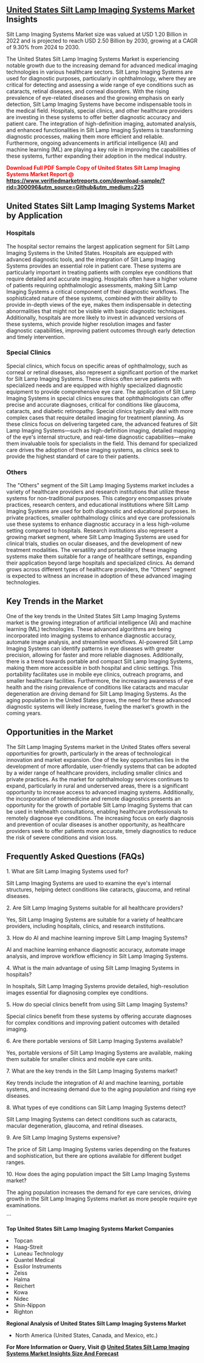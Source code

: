 <h2><a href="https://www.verifiedmarketreports.com/download-sample/?rid=300096&amp;utm_source=Github&amp;utm_medium=225" target="_blank">United States Silt Lamp Imaging Systems Market</a> Insights</h2><p>Silt Lamp Imaging Systems Market size was valued at USD 1.20 Billion in 2022 and is projected to reach USD 2.50 Billion by 2030, growing at a CAGR of 9.30% from 2024 to 2030.</p><p> <p>The United States Silt Lamp Imaging Systems Market is experiencing notable growth due to the increasing demand for advanced medical imaging technologies in various healthcare sectors. Silt Lamp Imaging Systems are used for diagnostic purposes, particularly in ophthalmology, where they are critical for detecting and assessing a wide range of eye conditions such as cataracts, retinal diseases, and corneal disorders. With the rising prevalence of eye-related diseases and the growing emphasis on early detection, Silt Lamp Imaging Systems have become indispensable tools in the medical field. Hospitals, special clinics, and other healthcare providers are investing in these systems to offer better diagnostic accuracy and patient care. The integration of high-definition imaging, automated analysis, and enhanced functionalities in Silt Lamp Imaging Systems is transforming diagnostic processes, making them more efficient and reliable. Furthermore, ongoing advancements in artificial intelligence (AI) and machine learning (ML) are playing a key role in improving the capabilities of these systems, further expanding their adoption in the medical industry. <strong><p><span class=""><span style="color: #ff0000;"><strong>Download Full PDF Sample Copy of United States Silt Lamp Imaging Systems Market Report</strong> @ </span><a href="https://www.verifiedmarketreports.com/download-sample/?rid=300096&amp;utm_source=Github&amp;utm_medium=225" target="_blank">https://www.verifiedmarketreports.com/download-sample/?rid=300096&amp;utm_source=Github&amp;utm_medium=225</a></span></p></strong></p> <h2>United States Silt Lamp Imaging Systems Market by Application</h2> <h3>Hospitals</h3> <p>The hospital sector remains the largest application segment for Silt Lamp Imaging Systems in the United States. Hospitals are equipped with advanced diagnostic tools, and the integration of Silt Lamp Imaging Systems provides an essential role in patient care. These systems are particularly important in treating patients with complex eye conditions that require detailed and accurate imaging. Hospitals often have a higher volume of patients requiring ophthalmologic assessments, making Silt Lamp Imaging Systems a critical component of their diagnostic workflows. The sophisticated nature of these systems, combined with their ability to provide in-depth views of the eye, makes them indispensable in detecting abnormalities that might not be visible with basic diagnostic techniques. Additionally, hospitals are more likely to invest in advanced versions of these systems, which provide higher resolution images and faster diagnostic capabilities, improving patient outcomes through early detection and timely intervention. <h3>Special Clinics</h3> <p>Special clinics, which focus on specific areas of ophthalmology, such as corneal or retinal diseases, also represent a significant portion of the market for Silt Lamp Imaging Systems. These clinics often serve patients with specialized needs and are equipped with highly specialized diagnostic equipment to provide comprehensive eye care. The application of Silt Lamp Imaging Systems in special clinics ensures that ophthalmologists can offer precise and accurate diagnoses, critical for conditions like glaucoma, cataracts, and diabetic retinopathy. Special clinics typically deal with more complex cases that require detailed imaging for treatment planning. As these clinics focus on delivering targeted care, the advanced features of Silt Lamp Imaging Systems—such as high-definition imaging, detailed mapping of the eye's internal structure, and real-time diagnostic capabilities—make them invaluable tools for specialists in the field. This demand for specialized care drives the adoption of these imaging systems, as clinics seek to provide the highest standard of care to their patients. <h3>Others</h3> <p>The "Others" segment of the Silt Lamp Imaging Systems market includes a variety of healthcare providers and research institutions that utilize these systems for non-traditional purposes. This category encompasses private practices, research centers, and educational institutions where Silt Lamp Imaging Systems are used for both diagnostic and educational purposes. In private practices, smaller ophthalmology clinics and eye care professionals use these systems to enhance diagnostic accuracy in a less high-volume setting compared to hospitals. Research institutions also represent a growing market segment, where Silt Lamp Imaging Systems are used for clinical trials, studies on ocular diseases, and the development of new treatment modalities. The versatility and portability of these imaging systems make them suitable for a range of healthcare settings, expanding their application beyond large hospitals and specialized clinics. As demand grows across different types of healthcare providers, the "Others" segment is expected to witness an increase in adoption of these advanced imaging technologies. <h2>Key Trends in the Market</h2> <p>One of the key trends in the United States Silt Lamp Imaging Systems market is the growing integration of artificial intelligence (AI) and machine learning (ML) technologies. These advanced algorithms are being incorporated into imaging systems to enhance diagnostic accuracy, automate image analysis, and streamline workflows. AI-powered Silt Lamp Imaging Systems can identify patterns in eye diseases with greater precision, allowing for faster and more reliable diagnoses. Additionally, there is a trend towards portable and compact Silt Lamp Imaging Systems, making them more accessible in both hospital and clinic settings. This portability facilitates use in mobile eye clinics, outreach programs, and smaller healthcare facilities. Furthermore, the increasing awareness of eye health and the rising prevalence of conditions like cataracts and macular degeneration are driving demand for Silt Lamp Imaging Systems. As the aging population in the United States grows, the need for these advanced diagnostic systems will likely increase, fueling the market's growth in the coming years. <h2>Opportunities in the Market</h2> <p>The Silt Lamp Imaging Systems market in the United States offers several opportunities for growth, particularly in the areas of technological innovation and market expansion. One of the key opportunities lies in the development of more affordable, user-friendly systems that can be adopted by a wider range of healthcare providers, including smaller clinics and private practices. As the market for ophthalmology services continues to expand, particularly in rural and underserved areas, there is a significant opportunity to increase access to advanced imaging systems. Additionally, the incorporation of telemedicine and remote diagnostics presents an opportunity for the growth of portable Silt Lamp Imaging Systems that can be used in telehealth consultations, enabling healthcare professionals to remotely diagnose eye conditions. The increasing focus on early diagnosis and prevention of ocular diseases is another opportunity, as healthcare providers seek to offer patients more accurate, timely diagnostics to reduce the risk of severe conditions and vision loss. <h2>Frequently Asked Questions (FAQs)</h2> <p>1. What are Silt Lamp Imaging Systems used for?</p> <p>Silt Lamp Imaging Systems are used to examine the eye's internal structures, helping detect conditions like cataracts, glaucoma, and retinal diseases.</p> <p>2. Are Silt Lamp Imaging Systems suitable for all healthcare providers?</p> <p>Yes, Silt Lamp Imaging Systems are suitable for a variety of healthcare providers, including hospitals, clinics, and research institutions.</p> <p>3. How do AI and machine learning improve Silt Lamp Imaging Systems?</p> <p>AI and machine learning enhance diagnostic accuracy, automate image analysis, and improve workflow efficiency in Silt Lamp Imaging Systems.</p> <p>4. What is the main advantage of using Silt Lamp Imaging Systems in hospitals?</p> <p>In hospitals, Silt Lamp Imaging Systems provide detailed, high-resolution images essential for diagnosing complex eye conditions.</p> <p>5. How do special clinics benefit from using Silt Lamp Imaging Systems?</p> <p>Special clinics benefit from these systems by offering accurate diagnoses for complex conditions and improving patient outcomes with detailed imaging.</p> <p>6. Are there portable versions of Silt Lamp Imaging Systems available?</p> <p>Yes, portable versions of Silt Lamp Imaging Systems are available, making them suitable for smaller clinics and mobile eye care units.</p> <p>7. What are the key trends in the Silt Lamp Imaging Systems market?</p> <p>Key trends include the integration of AI and machine learning, portable systems, and increasing demand due to the aging population and rising eye diseases.</p> <p>8. What types of eye conditions can Silt Lamp Imaging Systems detect?</p> <p>Silt Lamp Imaging Systems can detect conditions such as cataracts, macular degeneration, glaucoma, and retinal diseases.</p> <p>9. Are Silt Lamp Imaging Systems expensive?</p> <p>The price of Silt Lamp Imaging Systems varies depending on the features and sophistication, but there are options available for different budget ranges.</p> <p>10. How does the aging population impact the Silt Lamp Imaging Systems market?</p> <p>The aging population increases the demand for eye care services, driving growth in the Silt Lamp Imaging Systems market as more people require eye examinations.</p> ```</p><p><strong>Top United States Silt Lamp Imaging Systems Market Companies</strong></p><div data-test-id=""><p><li>Topcan</li><li> Haag-Streit</li><li> Luneau Technology</li><li> Quantel Medical</li><li> Essilor Instruments</li><li> Zeiss</li><li> Halma</li><li> Reichert</li><li> Kowa</li><li> Nidec</li><li> Shin-Nippon</li><li> Righton</li></p><div><strong>Regional Analysis of&nbsp;United States Silt Lamp Imaging Systems Market</strong></div><ul><li dir="ltr"><p dir="ltr">North America&nbsp;(United States, Canada, and Mexico, etc.)</p></li></ul><p><strong>For More Information or Query, Visit @&nbsp;</strong><strong><a href="https://www.verifiedmarketreports.com/product/silt-lamp-imaging-systems-market/?utm_source=Github&amp;utm_medium=225" target="_blank">United States Silt Lamp Imaging Systems Market Insights Size And Forecast</a></strong></p></div>
